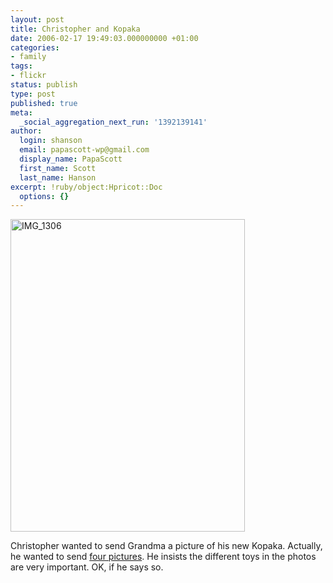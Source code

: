 ```yaml
---
layout: post
title: Christopher and Kopaka
date: 2006-02-17 19:49:03.000000000 +01:00
categories:
- family
tags:
- flickr
status: publish
type: post
published: true
meta:
  _social_aggregation_next_run: '1392139141'
author:
  login: shanson
  email: papascott-wp@gmail.com
  display_name: PapaScott
  first_name: Scott
  last_name: Hanson
excerpt: !ruby/object:Hpricot::Doc
  options: {}
---
```

<p><a href="http://www.flickr.com/photos/papascott/100844694/" title="kopaka"><img src="http://static.flickr.com/36/100844694_765705279c.jpg" width="375" height="500" alt="IMG_1306" /></a></p>
<p>Christopher wanted to send Grandma a picture of his new Kopaka. Actually, he wanted to send <a href="http://flickr.com/photos/papascott/tags/kopaka/show/" title="Your kopaka slideshow on Flickr">four pictures</a>. He insists the different toys in the photos are very important. OK, if he says so.</p>
